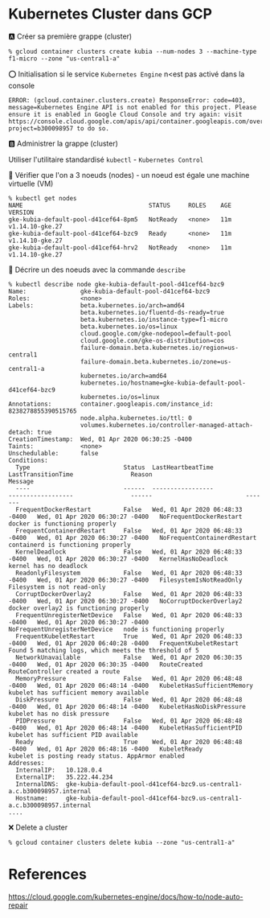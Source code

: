 # Kubernetes Cluster dans GCP


:a: Créer sa première grappe (cluster)


```
% gcloud container clusters create kubia --num-nodes 3 --machine-type f1-micro --zone "us-central1-a"
```

:o: Initialisation si le service `Kubernetes Engine` n<est pas activé dans la console

    ERROR: (gcloud.container.clusters.create) ResponseError: code=403, message=Kubernetes Engine API is not enabled for this project. Please ensure it is enabled in Google Cloud Console and try again: visit https://console.cloud.google.com/apis/api/container.googleapis.com/overview?project=b300098957 to do so.



:b: Administrer la grappe (cluster)

Utiliser l'utilitaire standardisé `kubectl` - `Kubernetes Control`

:round_pushpin: Vérifier que l'on a 3 noeuds (nodes) - un noeud est égale une machine virtuelle (VM)

```
% kubectl get nodes
NAME                                   STATUS     ROLES    AGE   VERSION
gke-kubia-default-pool-d41cef64-8pm5   NotReady   <none>   11m   v1.14.10-gke.27
gke-kubia-default-pool-d41cef64-bzc9   Ready      <none>   11m   v1.14.10-gke.27
gke-kubia-default-pool-d41cef64-hrv2   NotReady   <none>   11m   v1.14.10-gke.27
```

:round_pushpin: Décrire un des noeuds avec la commande `describe` 

```
% kubectl describe node gke-kubia-default-pool-d41cef64-bzc9
Name:               gke-kubia-default-pool-d41cef64-bzc9
Roles:              <none>
Labels:             beta.kubernetes.io/arch=amd64
                    beta.kubernetes.io/fluentd-ds-ready=true
                    beta.kubernetes.io/instance-type=f1-micro
                    beta.kubernetes.io/os=linux
                    cloud.google.com/gke-nodepool=default-pool
                    cloud.google.com/gke-os-distribution=cos
                    failure-domain.beta.kubernetes.io/region=us-central1
                    failure-domain.beta.kubernetes.io/zone=us-central1-a
                    kubernetes.io/arch=amd64
                    kubernetes.io/hostname=gke-kubia-default-pool-d41cef64-bzc9
                    kubernetes.io/os=linux
Annotations:        container.googleapis.com/instance_id: 8238278855390515765
                    node.alpha.kubernetes.io/ttl: 0
                    volumes.kubernetes.io/controller-managed-attach-detach: true
CreationTimestamp:  Wed, 01 Apr 2020 06:30:25 -0400
Taints:             <none>
Unschedulable:      false
Conditions:
  Type                          Status  LastHeartbeatTime                 LastTransitionTime                Reason                          Message
  ----                          ------  -----------------                 ------------------                ------                          -------
  FrequentDockerRestart         False   Wed, 01 Apr 2020 06:48:33 -0400   Wed, 01 Apr 2020 06:30:27 -0400   NoFrequentDockerRestart         docker is functioning properly
  FrequentContainerdRestart     False   Wed, 01 Apr 2020 06:48:33 -0400   Wed, 01 Apr 2020 06:30:27 -0400   NoFrequentContainerdRestart     containerd is functioning properly
  KernelDeadlock                False   Wed, 01 Apr 2020 06:48:33 -0400   Wed, 01 Apr 2020 06:30:27 -0400   KernelHasNoDeadlock             kernel has no deadlock
  ReadonlyFilesystem            False   Wed, 01 Apr 2020 06:48:33 -0400   Wed, 01 Apr 2020 06:30:27 -0400   FilesystemIsNotReadOnly         Filesystem is not read-only
  CorruptDockerOverlay2         False   Wed, 01 Apr 2020 06:48:33 -0400   Wed, 01 Apr 2020 06:30:27 -0400   NoCorruptDockerOverlay2         docker overlay2 is functioning properly
  FrequentUnregisterNetDevice   False   Wed, 01 Apr 2020 06:48:33 -0400   Wed, 01 Apr 2020 06:30:27 -0400   NoFrequentUnregisterNetDevice   node is functioning properly
  FrequentKubeletRestart        True    Wed, 01 Apr 2020 06:48:33 -0400   Wed, 01 Apr 2020 06:40:28 -0400   FrequentKubeletRestart          Found 5 matching logs, which meets the threshold of 5
  NetworkUnavailable            False   Wed, 01 Apr 2020 06:30:35 -0400   Wed, 01 Apr 2020 06:30:35 -0400   RouteCreated                    RouteController created a route
  MemoryPressure                False   Wed, 01 Apr 2020 06:48:48 -0400   Wed, 01 Apr 2020 06:48:14 -0400   KubeletHasSufficientMemory      kubelet has sufficient memory available
  DiskPressure                  False   Wed, 01 Apr 2020 06:48:48 -0400   Wed, 01 Apr 2020 06:48:14 -0400   KubeletHasNoDiskPressure        kubelet has no disk pressure
  PIDPressure                   False   Wed, 01 Apr 2020 06:48:48 -0400   Wed, 01 Apr 2020 06:48:14 -0400   KubeletHasSufficientPID         kubelet has sufficient PID available
  Ready                         True    Wed, 01 Apr 2020 06:48:48 -0400   Wed, 01 Apr 2020 06:48:16 -0400   KubeletReady                    kubelet is posting ready status. AppArmor enabled
Addresses:
  InternalIP:   10.128.0.4
  ExternalIP:   35.222.44.234
  InternalDNS:  gke-kubia-default-pool-d41cef64-bzc9.us-central1-a.c.b300098957.internal
  Hostname:     gke-kubia-default-pool-d41cef64-bzc9.us-central1-a.c.b300098957.internal
....
```

:x: Delete a cluster

```
% gcloud container clusters delete kubia --zone "us-central1-a"
```


# References 

https://cloud.google.com/kubernetes-engine/docs/how-to/node-auto-repair
